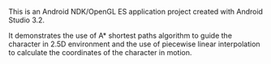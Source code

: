 

This is an Android NDK/OpenGL ES application project created with Android Studio 3.2.

It demonstrates the use of A* shortest paths algorithm to guide the character
in 2.5D environment and the use of piecewise linear interpolation to calculate
the coordinates of the character in motion.